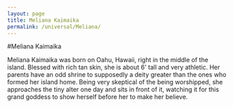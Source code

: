 ```yaml
---
layout: page
title: Meliana Kaimaika
permalink: /universal/Meliana/
---
```


#Meliana Kaimaika  

Meliana Kaimaika was born on Oahu, Hawaii, right in the middle of the island. Blessed with rich tan skin, she is about 6' tall and very athletic. Her parents have an odd shrine to supposedly a deity greater than the ones who formed her island home. Being very skeptical of the being worshipped, she approaches the tiny alter one day and sits in front of it, watching it for this grand goddess to show herself before her to make her believe.
